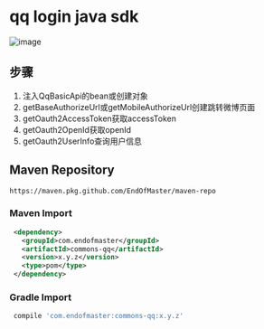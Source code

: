 # qq login java sdk
![image](https://img.shields.io/badge/maven-1.0.2-green.svg)
## 步骤
1. 注入QqBasicApi的bean或创建对象
2. getBaseAuthorizeUrl或getMobileAuthorizeUrl创建跳转微博页面
3. getOauth2AccessToken获取accessToken
4. getOauth2OpenId获取openId
5. getOauth2UserInfo查询用户信息

## Maven Repository
    https://maven.pkg.github.com/EndOfMaster/maven-repo
### Maven Import
```xml
 <dependency>
   <groupId>com.endofmaster</groupId>
   <artifactId>commons-qq</artifactId>
   <version>x.y.z</version>
   <type>pom</type>
 </dependency>
```
### Gradle Import
```groovy
 compile 'com.endofmaster:commons-qq:x.y.z'
```